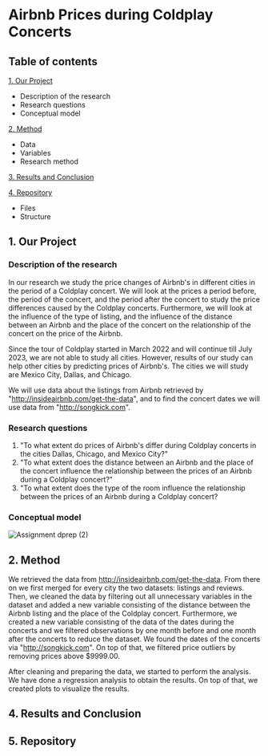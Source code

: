 # Airbnb Prices during Coldplay Concerts 

## Table of contents
[1. Our Project](https://github.com/course-dprep/team-assignment-team-5#1-Our-Project)
- Description of the research
- Research questions
- Conceptual model

[2. Method](https://github.com/course-dprep/team-assignment-team-5#2-Method)
- Data
- Variables
- Research method

[3. Results and Conclusion](https://github.com/course-dprep/team-assignment-team-5#3-Results-and-Conclusion)

[4. Repository](https://github.com/course-dprep/team-assignment-team-5#4-Repository)
- Files
- Structure

## 1. Our Project
### Description of the research
In our research we study the price changes of Airbnb's in different cities in the period of a Coldplay concert. We will look at the prices a period before, the period of the concert, and the period after the concert to study the price differences caused by the Coldplay concerts. Furthermore, we will look at the influence of the type of listing, and the influence of the distance between an Airbnb and the place of the concert on the relationship of the concert on the price of the Airbnb.

Since the tour of Coldplay started in March 2022 and will continue till July 2023, we are not able to study all cities. However, results of our study can help other cities by predicting prices of Airbnb's. The cities we will study are Mexico City, Dallas, and Chicago. 

We will use data about the listings from Airbnb retrieved by "http://insideairbnb.com/get-the-data", and to find the concert dates we will use data from "http://songkick.com".

### Research questions

1. "To what extent do prices of Airbnb's differ during Coldplay concerts in the cities Dallas, Chicago, and Mexico City?"
2. "To what extent does the distance between an Airbnb and the place of the concert influence the relationship between the prices of an Airbnb during a Coldplay concert?"
3. "To what extent does the type of the room influence the relationship between the prices of an Airbnb during a Coldplay concert?

### Conceptual model

![Assignment dprep (2)](https://user-images.githubusercontent.com/38066744/195048115-211db366-c55f-4ff3-8ca2-dd5b18a81b26.png)
## 2. Method

We retrieved the data from http://insideairbnb.com/get-the-data. From there on we first merged for every city the two datasets: listings and reviews. Then, we cleaned the data by filtering out all unnecessary variables in the dataset and added a new variable consisting of the distance between the Airbnb listing and the place of the Coldplay concert. Furthermore, we created a new variable consisting of the data of the dates during the concerts and we filtered observations by one month before and one month after the concerts to reduce the dataset. We found the dates of the concerts via "http://songkick.com". On top of that, we filtered price outliers by removing prices above $9999.00. 

After cleaning and preparing the data, we started to perform the analysis. We have done a regression analysis to obtain the results. On top of that, we created plots to visualize the results.

## 4. Results and Conclusion

## 5. Repository

